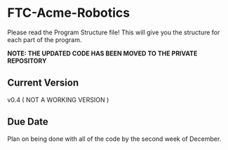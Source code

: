 FTC-Acme-Robotics
=================
Please read the Program Structure file! This will give you the structure for each part of the program.

********NOTE: THE UPDATED CODE HAS BEEN MOVED TO THE PRIVATE REPOSITORY********


Current Version
----------------
v0.4 ( NOT A WORKING VERSION )

Due Date
----------------
Plan on being done with all of the code by the second week of December.

